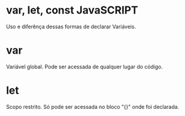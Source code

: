 # var, let, const   JavaSCRIPT

Uso e diferênça dessas formas de declarar Variáveis.

# var

Variável global. Pode ser acessada de qualquer lugar do código. 

# let 

Scopo restrito. Só pode ser acessada no bloco "{}" onde foi declarada. 


